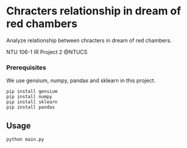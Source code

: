 # Chracters relationship in dream of red chambers

Analyze relationship between chracters in dream of red chambers.

NTU 106-1 IR Project 2 @NTUCS

### Prerequisites

We use gensium, numpy, pandas and sklearn in this project.

```
pip install gensium
pip install numpy
pip install sklearn
pip install pandas
```

## Usage

```
python main.py
```
